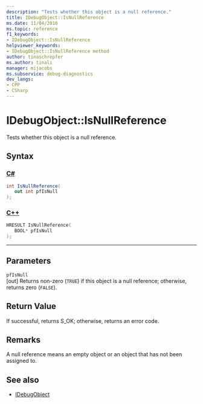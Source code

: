 ```yaml
---
description: "Tests whether this object is a null reference."
title: IDebugObject::IsNullReference
ms.date: 11/04/2016
ms.topic: reference
f1_keywords:
- IDebugObject::IsNullReference
helpviewer_keywords:
- IDebugObject::IsNullReference method
author: tinaschrepfer
ms.author: tinali
manager: mijacobs
ms.subservice: debug-diagnostics
dev_langs:
- CPP
- CSharp
---
```

# IDebugObject::IsNullReference

Tests whether this object is a null reference.

## Syntax

### [C#](#tab/csharp)
```csharp
int IsNullReference(
   out int pfIsNull
);
```
### [C++](#tab/cpp)
```cpp
HRESULT IsNullReference( 
   BOOL* pfIsNull
);
```
---

## Parameters
`pfIsNull`\
[out] Returns non-zero (`TRUE`) if this object is a null reference; otherwise, returns zero (`FALSE`).

## Return Value
 If successful, returns S_OK; otherwise, returns an error code.

## Remarks
 A null reference means an empty object or an object that has not been assigned to.

## See also
- [IDebugObject](../../../extensibility/debugger/reference/idebugobject.md)
